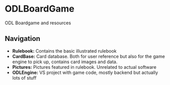 # ODLBoardGame
ODL Boardgame and resources

## Navigation
- **Rulebook:** Contains the basic illustrated rulebook
- **CardBase:** Card database. Both for user reference but also for the game engine to pick up, contains card images and data.
- **Pictures:** Pictures featured in rulebook. Unrelated to actual software
- **ODLEngine:** VS project with game code, mostly backend but actually lots of stuff